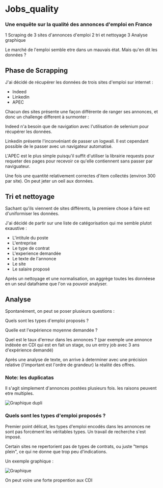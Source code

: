 # Jobs_quality

### Une enquête sur la qualité des annonces d'emploi en France


1 Scraping de 3 sites d'annonces d'emploi
2 tri et nettoyage
3 Analyse graphique

Le marché de l'emploi semble etre dans un mauvais état. Mais qu'en dit les données ?

## Phase de Scrapping

J'ai décidé de récupérer les données de trois sites d'emploi sur internet : 
 - Indeed
 - Linkedin
 - APEC

Chacun des sites présente une façon différente de ranger ses annonces, et donc un challenge different à surmonter :  

Indeed n'a besoin que de navigation avec l'utilisation de selenium pour récupérer les données.

Linkedin présente l'inconvéniant de passer un logwall. Il est cependant possible de le passer avec un navigateur automatisé.

L'APEC est le plus simple puisqu'il suffit d'utiliser la librairie requests pour requeter des pages pour recevoir ce qu'elle contiennent sans passer par naviguateur.

Une fois une quantité relativement correctes d'item collectés (environ 300 par site). On peut jeter un oeil aux données.


## Tri et nettoyage

Sachant qu'ils viennent de sites différents, la premiere chose à faire est d'uniformiser les données.

J'ai décidé de partir sur une liste de catégorisation qui me semble plutot exaustive : 
- L'intitule du poste
- L'entreprise
- Le type de contrat 
- L'experience demandée
- Le texte de l'annonce
- Le site
- Le salaire proposé

Après un nettoyage et une normalisation, on aggrège toutes les donnéese en un seul dataframe que l'on va pouvoir analyser.

## Analyse

Spontanément, on peut se poser plusieurs questions : 

Quels sont les types d'emploi proposés ? 

Quelle est l'expérience moyenne demandée ? 

Quel est le taux d'erreur dans les annonces ? (par exemple une annonce indéxée en CDI qui est en fait un stage, ou un entry job avec 3 ans d'expérience demandé)

Après une analyse de texte, on arrive à determiner avec une précision relative (l'important est l'ordre de grandeur) la réalité des offres.


### Note: les duplicatas

Il s'agit simplement d'annonces postées plusieurs fois. les raisons peuvent etre multiples.

![Graphique dupli](./Traitement/Images/Duplicatas.png)




### Quels sont les types d'emploi proposés ? 

Premier point délicat, les types d'emploi encodés dans les annonces ne sont pas forcément les véritables types. Un travail de recherche s'est imposé.

Certain sites ne repertorient pas de types de contrats, ou juste "temps plein", ce qui ne donne que trop peu d'indications.

Un exemple graphique : 

![Graphique](./Traitement/Images/Tx_type.png)

On peut voire une forte propention aux CDI

 
 
 
 